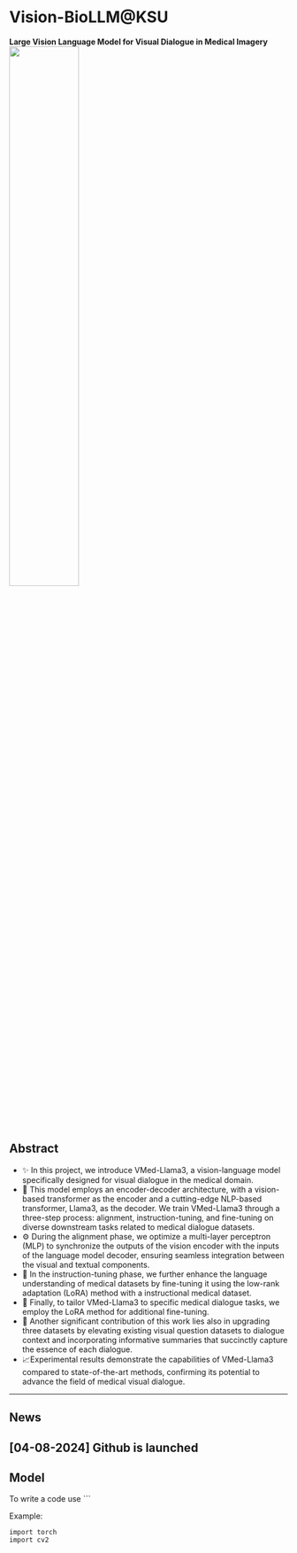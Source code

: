 # Vision-BioLLM@KSU #
**Large Vision Language Model for Visual Dialogue in Medical Imagery**
<img src="[https://github.com/BigData-KSU/Vision-BioLLM-KSU/blob/main/VBioLLM.jpg](https://github-production-user-asset-6210df.s3.amazonaws.com/126481523/336688693-5985c11e-b388-4fcf-9f4a-d506c2b4810c.jpg?X-Amz-Algorithm=AWS4-HMAC-SHA256&X-Amz-Credential=AKIAVCODYLSA53PQK4ZA%2F20240804%2Fus-east-1%2Fs3%2Faws4_request&X-Amz-Date=20240804T100512Z&X-Amz-Expires=300&X-Amz-Signature=333a14a4534281aa3d178a9ac4103181921ef8214ee7e3f4969756ad037c9cc0&X-Amz-SignedHeaders=host&actor_id=126481523&key_id=0&repo_id=810626670)" width="50%" height="50%" align="center" />
## Abstract ##
- :sparkles: In this project, we introduce VMed-Llama3, a vision-language model specifically designed for visual dialogue in the medical domain.
- :jigsaw: This model employs an encoder-decoder architecture, with a vision-based transformer as the encoder and a cutting-edge NLP-based transformer, Llama3, as the decoder. We train VMed-Llama3 through a three-step process: alignment, instruction-tuning, and fine-tuning on diverse downstream tasks related to medical dialogue datasets.
- :gear: During the alignment phase, we optimize a multi-layer perceptron (MLP) to synchronize the outputs of the vision encoder with the inputs of the language model decoder, ensuring seamless integration between the visual and textual components.
- :link: In the instruction-tuning phase, we further enhance the language understanding of medical datasets by fine-tuning it using the low-rank adaptation (LoRA) method with a instructional medical dataset.
- :blue_book: Finally, to tailor VMed-Llama3 to specific medical dialogue tasks, we employ the LoRA method for additional fine-tuning.
- :wrench: Another significant contribution of this work lies also in upgrading three datasets by elevating existing visual question datasets to dialogue context and incorporating informative summaries that succinctly capture the essence of each dialogue.
- :chart_with_upwards_trend:Experimental results demonstrate the capabilities of VMed-Llama3 compared to state-of-the-art methods, confirming its  potential to advance the field of medical visual dialogue.
-----
## News ##
   [04-08-2024] Github is launched
---
## Model ##

To write a code use ```

Example:
```
import torch
import cv2
```


